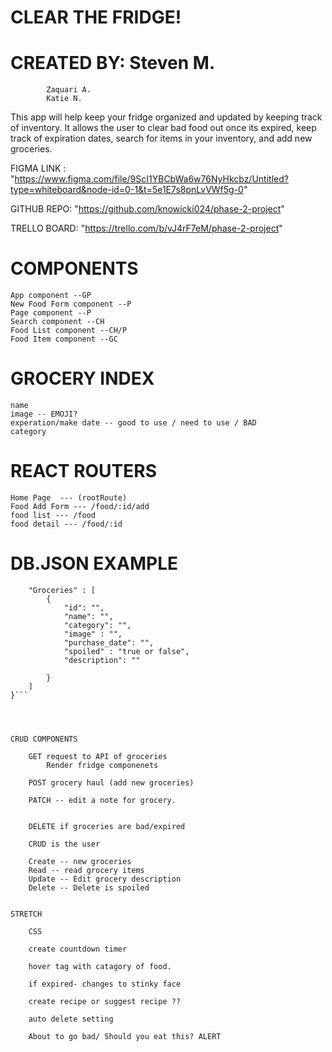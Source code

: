 # CLEAR THE FRIDGE!

# CREATED BY: Steven M.
            Zaquari A.
            Katie N.

This app will help keep your fridge organized and updated by keeping track of inventory. It allows the user to clear bad food out once its expired, keep track of expiration dates, search for items in your inventory, and add new groceries. 

FIGMA LINK : "https://www.figma.com/file/9ScI1YBCbWa6w76NyHkcbz/Untitled?type=whiteboard&node-id=0-1&t=5e1E7s8pnLvVWf5g-0"

GITHUB REPO: "https://github.com/knowicki024/phase-2-project"

TRELLO BOARD: "https://trello.com/b/vJ4rF7eM/phase-2-project"

# COMPONENTS

    App component --GP
    New Food Form component --P
    Page component --P 
    Search component --CH
    Food List component --CH/P
    Food Item component --GC

# GROCERY INDEX
    name 
    image -- EMOJI? 
    experation/make date -- good to use / need to use / BAD 
    category 

# REACT ROUTERS 

    Home Page  --- (rootRoute)
    Food Add Form --- /food/:id/add 
    food list --- /food
    food detail --- /food/:id

# DB.JSON EXAMPLE 
```{
    "Groceries" : [
        {
            "id": "",
            "name": "",
            "category": "",
            "image" : "",
            "purchase_date": "",
            "spoiled" : "true or false", 
            "description": ""

        }
    ]
}``` 




CRUD COMPONENTS

    GET request to API of groceries 
        Render fridge componenets 

    POST grocery haul (add new groceries)

    PATCH -- edit a note for grocery. 
            

    DELETE if groceries are bad/expired 

    CRUD is the user 

    Create -- new groceries 
    Read -- read grocery items
    Update -- Edit grocery description 
    Delete -- Delete is spoiled 


STRETCH

    CSS

    create countdown timer

    hover tag with catagory of food. 

    if expired- changes to stinky face 

    create recipe or suggest recipe ?? 

    auto delete setting 

    About to go bad/ Should you eat this? ALERT 